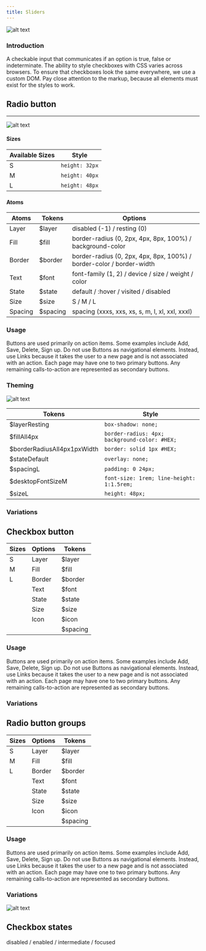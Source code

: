 ```yaml
---
title: Sliders
---
```

![alt text](http://thonet.realized.es/doc/img/components/checkbox-tokens.png "Tokens composing a button")

### Introduction

A checkable input that communicates if an option is true, false or indeterminate.
The ability to style checkboxes with CSS varies across browsers. To ensure that checkboxes look the same everywhere, we use a custom DOM. Pay close attention to the markup, because all elements must exist for the styles to work.

## Radio button

---

![alt text](http://thonet.realized.es/doc/img/components/btn-simple-sizes.png "Simple button sizes")

#### Sizes

| Available Sizes  | Style  |
| ------------- |-------------|
| S | `height: 32px` |
| M | `height: 40px` |
| L | `height: 48px` |


#### Atoms

| Atoms  | Tokens  | Options |
| ------------- |-------------| -------------|
| Layer | $layer | disabled (-1) / resting (0) |
| Fill | $fill | border-radius (0, 2px, 4px, 8px, 100%) / background-color |
| Border | $border | border-radius (0, 2px, 4px, 8px, 100%) / border-color / border-width |
| Text | $font | font-family (1, 2) / device / size / weight / color |
| State | $state | default / :hover / visited / disabled |
| Size | $size | S / M / L |
| Spacing | $spacing | spacing (xxxs, xxs, xs, s, m, l, xl, xxl, xxxl) |


### Usage

Buttons are used primarily on action items. Some examples include Add, Save, Delete, Sign up. Do not use Buttons as navigational elements. Instead, use Links because it takes the user to a new page and is not associated with an action. Each page may have one to two primary buttons. Any remaining calls-to-action are represented as secondary buttons.

### Theming

![alt text](http://thonet.realized.es/doc/img/components/btn-tokens.png "Tokens composing a button")

| Tokens        | Style  |
| ------------- |-------------|
| $layerResting | `box-shadow: none;` |
| $fillAll4px | `border-radius: 4px; background-color: #HEX;` |
| $borderRadiusAll4px1pxWidth | `border: solid 1px #HEX;` |
| $stateDefault | `overlay: none;` |
| $spacingL | `padding: 0 24px;` |
| $desktopFontSizeM | `font-size: 1rem; line-height: 1:1.5rem;` |
| $sizeL | `height: 48px;` |

### Variations



## Checkbox button

| Sizes        | Options  | Tokens     |
| ------------- |-------------| -------------|
| S | Layer | $layer |
| M | Fill | $fill |
| L | Border | $border |
|  | Text | $font |
|  | State | $state |
|  | Size | $size |
|  | Icon | $icon |
|  |  | $spacing |


### Usage

Buttons are used primarily on action items. Some examples include Add, Save, Delete, Sign up. Do not use Buttons as navigational elements. Instead, use Links because it takes the user to a new page and is not associated with an action. Each page may have one to two primary buttons. Any remaining calls-to-action are represented as secondary buttons.

### Variations



## Radio button groups




| Sizes        | Options  | Tokens     |
| ------------- |-------------| -------------|
| S | Layer | $layer |
| M | Fill | $fill |
| L | Border | $border |
|  | Text | $font |
|  | State | $state |
|  | Size | $size |
|  | Icon | $icon |
|  |  | $spacing |

### Usage

Buttons are used primarily on action items. Some examples include Add, Save, Delete, Sign up. Do not use Buttons as navigational elements. Instead, use Links because it takes the user to a new page and is not associated with an action. Each page may have one to two primary buttons. Any remaining calls-to-action are represented as secondary buttons.

### Variations

![alt text](http://thonet.realized.es/doc/img/components/btn-groups-variations.png "Split buttons variations")


## Checkbox states

disabled / enabled / intermediate / focused

